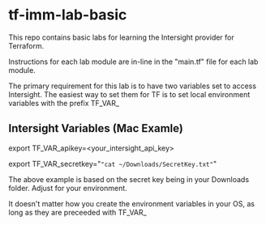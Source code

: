 # tf-imm-lab-basic


This repo contains basic labs for learning the Intersight provider for Terraform.

  Instructions for each lab module are in-line in the "main.tf" file
  for each lab module.

The primary requirement for this lab is to have two variables set to access Intersight.
The easiest way to set them for TF is to set local environment variables with the prefix TF_VAR_

## Intersight Variables (Mac Examle)
export TF_VAR_apikey=<your_intersight_api_key>

export TF_VAR_secretkey="`"cat ~/Downloads/SecretKey.txt"`" 

The above example is based on the secret key being in your Downloads folder.  Adjust for your environment.

It doesn't matter how you create the environment variables in your OS, as long as they are preceeded with TF_VAR_
